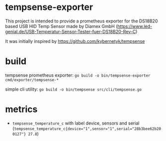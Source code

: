 # tempsense-exporter

This project is intended to provide a prometheus exporter for the DS18B20 based USB HID  Temp Sensor made by Diamex GmbH
(https://www.led-genial.de/USB-Temperatur-Sensor-Tester-fuer-DS18B20-Rev-C)

It was initially inspired by https://github.com/kybernetyk/tempsense

# build

tempsense prometheus exporter:
`go build -o bin/tempsense-exporter cmd/exporter/tempsense-*`

simple cli utility:
`go build -o bin/tempsense src/cli/tempsense.go`

# metrics

- `tempsense_temperature_c` with label device, sensors and serial (`tempsense_temperature_c{device="1",sensor="1",serial="28b3bee62b200127"} 27.8`) 